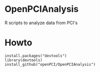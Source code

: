# OpenPCIAnalysis
R scripts to analyze data from PCI's

# Howto
```
install.packages("devtools")
library(devtools)
install_github("openPCI/OpenPCIAnalysis")
```
